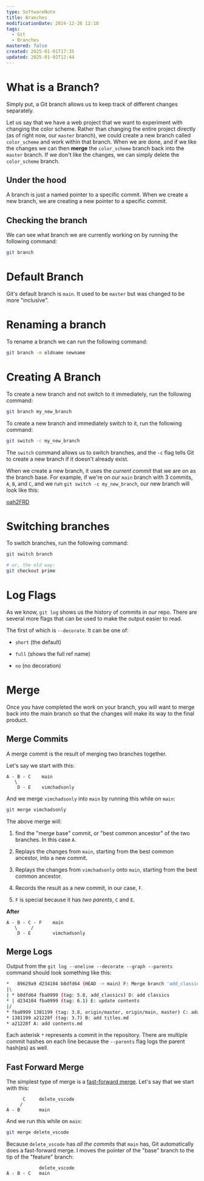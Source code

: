 ```yaml
---
type: SoftwareNote
title: Branches
modificationDate: 2024-12-26 12:10
tags:
  - Git
  - Branches
mastered: false
created: 2025-01-01T17:35
updated: 2025-01-02T12:44
---
```


# What is a Branch?

Simply put, a Git branch allows us to keep track of different changes separately.

Let us say that we have a web project that we want to experiment with changing the color scheme. Rather than changing the entire project directly (as of right now, our `master` branch), we could create a new branch called `color_scheme` and work within that branch. When we are done, and if we like the changes we can then **merge** the `color_scheme` branch back into the `master` branch. If we don't like the changes, we can simply delete the `color_scheme` branch.

## Under the hood

A branch is just a named pointer to a specific commit. When we create a new branch, we are creating a new pointer to a specific commit.

## Checking the branch

We can see what branch we are currently working on by running the following command:

```bash
git branch
```

# Default Branch

Git's default branch is `main`. It used to be `master` but was changed to be more "inclusive".

# Renaming a branch

To rename a branch we can run the following command:

```bash
git branch -m oldname newname
```

# Creating A Branch

To create a new branch and not switch to it immediately, run the following command:

```bash
git branch my_new_branch
```

To create a new branch and immediately switch to it, run the following command:

```bash
git switch -c my_new_branch
```

The `switch` command allows us to switch branches, and the `-c` flag tells Git to create a new branch if it doesn't already exist.

When we create a new branch, it uses the *current commit* that we are on as the branch base. For example, if we're on our `main` branch with 3 commits, `A`, `B`, and `C`, and we run `git switch -c my_new_branch`, our new branch will look like this:

[oah2FRD](Images/oah2FRD.md)

# Switching branches

To switch branches, run the following command:

```bash
git switch branch

# or, the old way:
git checkout prime
```

# Log Flags

As we know, `git log` shows us the history of commits in our repo. There are several more flags that can be used to make the output easier to read.

The first of which is `--decorate`. It can be one of:

- `short` (the default)

- `full` (shows the full ref name)

- `no` (no decoration)

# Merge

Once you have completed the work on your branch, you will want to merge back into the main branch so that the changes will make its way to the final product.

## Merge Commits

A merge commit is the result of merging two branches together.

Let's say we start with this:

```text
A - B - C    main
   \
    D - E    vimchadsonly
```

And we merge `vimchadsonly` into `main` by running this while on `main`:

```bash
git merge vimchadsonly
```

The above merge will:

1. find the "merge base" commit, or "best common ancestor" of the two branches. In this case `A`.

2. Replays the changes from `main`, starting from the best common ancestor, into a new commit.

3. Replays the changes from `vimchadsonly` onto `main`, starting from the best common ancestor.

4. Records the result as a new commit, in our case, `F`.

5. `F` is special because it has *two parents*, `C` and `E`.

**After**

```text
A - B - C - F    main
   \     /
    D - E        vimchadsonly
```

## Merge Logs

Output from the `git log --oneline --decorate --graph --parents` command should look something like this:

```bash
*   89629a9 d234104 b8dfd64 (HEAD -> main) F: Merge branch 'add_classics'
|\
| * b8dfd64 fba0999 (tag: 5.8, add_classics) D: add classics
* | d234104 fba0999 (tag: 6.1) E: update contents
|/
* fba0999 1381199 (tag: 3.8, origin/master, origin/main, master) C: add quotes
* 1381199 a21228f (tag: 3.7) B: add titles.md
* a21228f A: add contents.md
```

Each asterisk `*` represents a commit in the repository. There are multiple commit hashes on each line because the `--parents` flag logs the parent hash(es) as well.

## Fast Forward Merge

The simplest type of merge is a [fast-forward merge](https://git-scm.com/docs/git-merge#_fast_forward_merge). Let's say that we start with this:

```text
      C     delete_vscode
     /
A - B       main
```

And we run this while on `main`:

```bash
git merge delete_vscode
```

Because `delete_vscode` has *all the commits* that `main` has, Git automatically does a fast-forward merge. I moves the pointer of the "base" branch to the tip of the "feature" branch:

```text
            delete_vscode
A - B - C   main
```


